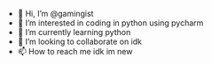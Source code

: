 - 👋 Hi, I’m @gamingist
- 👀 I’m interested in coding in python using pycharm
- 🌱 I’m currently learning python 
- 💞️ I’m looking to collaborate on idk
- 📫 How to reach me idk im new

<!---
gamingist/gamingist is a ✨ special ✨ repository because its `README.md` (this file) appears on your GitHub profile.
You can click the Preview link to take a look at your changes.
--->
